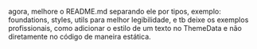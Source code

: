 agora, melhore o README.md separando ele por tipos, exemplo: foundations, styles, utils para melhor legibilidade, e tb deixe os exemplos profissionais, como adicionar o estilo de um texto no ThemeData e não diretamente no código de maneira estática.

